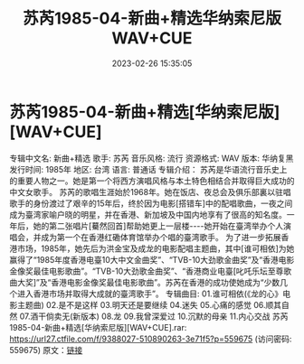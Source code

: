 ﻿---
title: 苏芮1985-04-新曲+精选华纳索尼版WAV+CUE
date: 2023-02-26 15:35:05
categories: WAV车载音乐、镜像
tags: 华语中文
---
# 苏芮1985-04-新曲+精选[华纳索尼版][WAV+CUE]

专辑中文名:
新曲+精选
歌手:
苏芮
音乐风格:
流行
资源格式:
WAV
版本:
华纳复黑
发行时间:
1985年
地区:
台湾
语言:
普通话
专辑介绍：
苏芮是华语流行音乐史上的重要人物之一。她是第一个将西方演唱风格与本土特色相结合并取得巨大成功的中文女歌手。
苏芮的歌唱生涯始於1968年。她在饭店、夜总会及俱乐部裏以驻唱歌手的身份渡过了艰辛的15年后，终於因为电影[搭错车]中的配唱歌曲，一夜之间成为臺湾家喻户晓的明星，并在香港、新加坡及中国内地享有了很高的知名度。一年后，她的第二张唱片[驀然回首]帮助她更上一层楼----她开始在臺湾举办个人演唱会，并成为第一个在香港红磡体育馆举办个唱的臺湾歌手。
为了进一步拓展香港市场，1985年，她先后为洪金宝及成龙的电影配唱主题曲，其中[谁可相依]为她赢得了“1985年度香港电臺10大中文金曲奖”、“TVB-10大劲歌金曲奖”及“香港电影金像奖最佳电影歌曲”。“TVB-10大劲歌金曲奖”、“香港商业电臺[叱吒乐坛至尊歌曲大奖]”及“香港电影金像奖最佳电影歌曲”。苏芮在香港的成功使她成为“少数几个进入香港市场并取得大成就的臺湾歌手”。
专辑曲目:
01.谁可相依(《龙的心》电影主题曲)
02.是不是这样
03.明天还是要继续
04.迷失
05.心痛的感觉
06.顺其自然
07.酒干倘卖无(新版本)
08.龙
09.我曾深爱过
10.沉默的母亲
11.内心交战
苏芮1985-04-新曲+精选[华纳索尼版][WAV+CUE].rar:
https://url27.ctfile.com/f/9388027-510890263-3e71f5?p=559675
(访问密码: 559675)
原文：[链接](https://blog.sina.com.cn/s/blog_1647c7e76010310ww.html)